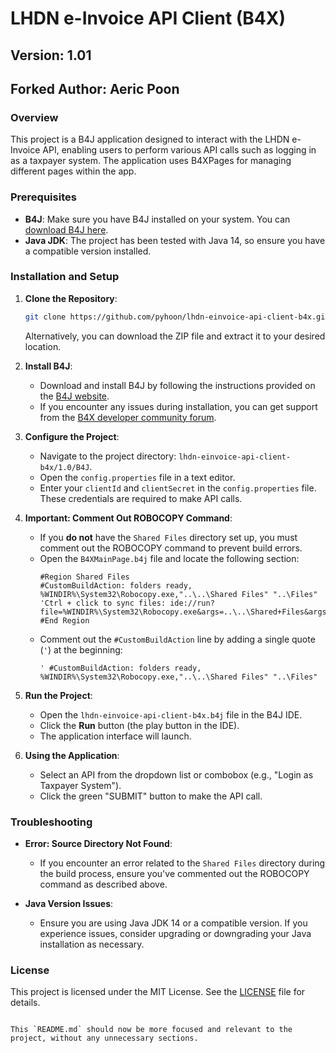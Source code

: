 # LHDN e-Invoice API Client (B4X)
## Version: 1.01
## Forked Author: Aeric Poon

### Overview
This project is a B4J application designed to interact with the LHDN e-Invoice API, enabling users to perform various API calls such as logging in as a taxpayer system. The application uses B4XPages for managing different pages within the app.

### Prerequisites
- **B4J**: Make sure you have B4J installed on your system. You can [download B4J here](https://www.b4x.com/b4j.html).
- **Java JDK**: The project has been tested with Java 14, so ensure you have a compatible version installed.

### Installation and Setup

1. **Clone the Repository**:
   ```bash
   git clone https://github.com/pyhoon/lhdn-einvoice-api-client-b4x.git
   ```
   Alternatively, you can download the ZIP file and extract it to your desired location.

2. **Install B4J**:
   - Download and install B4J by following the instructions provided on the [B4J website](https://www.b4x.com/b4j.html).
   - If you encounter any issues during installation, you can get support from the [B4X developer community forum](https://www.b4x.com/android/forum/).

3. **Configure the Project**:
   - Navigate to the project directory: `lhdn-einvoice-api-client-b4x/1.0/B4J`.
   - Open the `config.properties` file in a text editor.
   - Enter your `clientId` and `clientSecret` in the `config.properties` file. These credentials are required to make API calls.

4. **Important: Comment Out ROBOCOPY Command**:
   - If you **do not** have the `Shared Files` directory set up, you must comment out the ROBOCOPY command to prevent build errors.
   - Open the `B4XMainPage.b4j` file and locate the following section:
     ```b4x
     #Region Shared Files
     #CustomBuildAction: folders ready, %WINDIR%\System32\Robocopy.exe,"..\..\Shared Files" "..\Files"
     'Ctrl + click to sync files: ide://run?file=%WINDIR%\System32\Robocopy.exe&args=..\..\Shared+Files&args=..\Files&FilesSync=True
     #End Region
     ```
   - Comment out the `#CustomBuildAction` line by adding a single quote (`'`) at the beginning:
     ```b4x
     ' #CustomBuildAction: folders ready, %WINDIR%\System32\Robocopy.exe,"..\..\Shared Files" "..\Files"
     ```

5. **Run the Project**:
   - Open the `lhdn-einvoice-api-client-b4x.b4j` file in the B4J IDE.
   - Click the **Run** button (the play button in the IDE).
   - The application interface will launch.

6. **Using the Application**:
   - Select an API from the dropdown list or combobox (e.g., "Login as Taxpayer System").
   - Click the green "SUBMIT" button to make the API call.

### Troubleshooting

- **Error: Source Directory Not Found**:
  - If you encounter an error related to the `Shared Files` directory during the build process, ensure you've commented out the ROBOCOPY command as described above.

- **Java Version Issues**:
  - Ensure you are using Java JDK 14 or a compatible version. If you experience issues, consider upgrading or downgrading your Java installation as necessary.

### License
This project is licensed under the MIT License. See the [LICENSE](LICENSE) file for details.

```

This `README.md` should now be more focused and relevant to the project, without any unnecessary sections.
